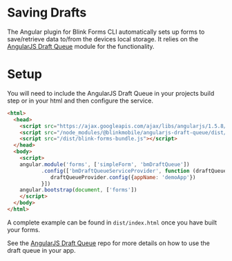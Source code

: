 # Saving Drafts

The Angular plugin for Blink Forms CLI automatically sets up forms to save/retrieve data to/from the devices local storage. It relies on the [AngularJS Draft Queue](https://github.com/blinkmobile/angularjs-draft-queue) module for the functionality.

# Setup

You will need to include the AngularJS Draft Queue in your projects build step or in your html and then configure the service.

```html
<html>
  <head>
    <script src="https://ajax.googleapis.com/ajax/libs/angularjs/1.5.8/angular.min.js"></script>
    <script src="/node_modules/@blinkmobile/angularjs-draft-queue/dist/bm-angularjs-draft-queue.js"></script>
    <script src="/dist/blink-forms-bundle.js"></script>
  </head>
  <body>
    <script>
    angular.module('forms', ['simpleForm', 'bmDraftQueue'])
           .config(['bmDraftQueueServiceProvider', function (draftQueueProvider) {
              draftQueueProvider.config({appName: 'demoApp'})
           }])
    angular.bootstrap(document, ['forms'])
    </script>
  </body>
</html>
```


A complete example can be found in `dist/index.html` once you have built your forms.

See the [AngularJS Draft Queue](https://github.com/blinkmobile/angularjs-draft-queue) repo for more details on how to use the draft queue in your app.
